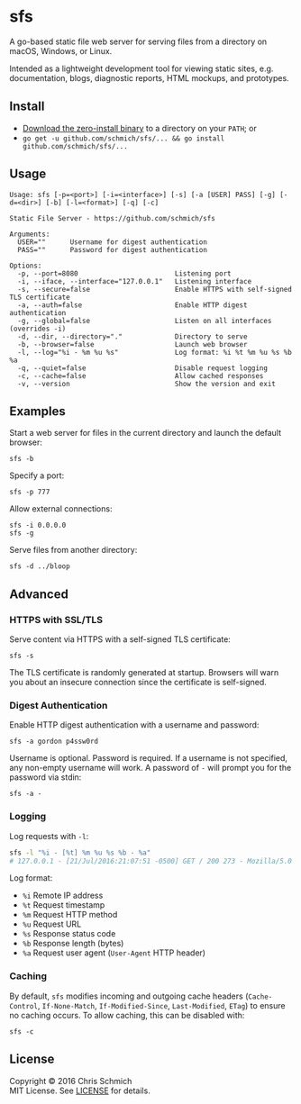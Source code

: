 # sfs

A go-based static file web server for serving files from a directory on macOS, Windows, or Linux.

Intended as a lightweight development tool for viewing static sites, e.g. documentation, blogs, diagnostic reports, HTML mockups, and prototypes.

## Install

- [Download the zero-install binary](https://github.com/schmich/sfs/releases) to a directory on your `PATH`; or
- `go get -u github.com/schmich/sfs/... && go install github.com/schmich/sfs/...`

## Usage

```
Usage: sfs [-p=<port>] [-i=<interface>] [-s] [-a [USER] PASS] [-g] [-d=<dir>] [-b] [-l=<format>] [-q] [-c]

Static File Server - https://github.com/schmich/sfs

Arguments:
  USER=""      Username for digest authentication
  PASS=""      Password for digest authentication

Options:
  -p, --port=8080                        Listening port
  -i, --iface, --interface="127.0.0.1"   Listening interface
  -s, --secure=false                     Enable HTTPS with self-signed TLS certificate
  -a, --auth=false                       Enable HTTP digest authentication
  -g, --global=false                     Listen on all interfaces (overrides -i)
  -d, --dir, --directory="."             Directory to serve
  -b, --browser=false                    Launch web browser
  -l, --log="%i - %m %u %s"              Log format: %i %t %m %u %s %b %a
  -q, --quiet=false                      Disable request logging
  -c, --cache=false                      Allow cached responses
  -v, --version                          Show the version and exit
```

## Examples

Start a web server for files in the current directory and launch the default browser:

```
sfs -b
```

Specify a port:

```
sfs -p 777
```

Allow external connections:

```
sfs -i 0.0.0.0
sfs -g
```

Serve files from another directory:

```
sfs -d ../bloop
```

## Advanced

### HTTPS with SSL/TLS

Serve content via HTTPS with a self-signed TLS certificate:

```
sfs -s
```

The TLS certificate is randomly generated at startup. Browsers will warn you about an insecure connection since the certificate is self-signed.

### Digest Authentication

Enable HTTP digest authentication with a username and password:

```
sfs -a gordon p4ssw0rd
```

Username is optional. Password is required. If a username is not specified, any non-empty username will work. A password of `-` will prompt you for the password via stdin:

```
sfs -a -
```

### Logging

Log requests with `-l`:

```bash
sfs -l "%i - [%t] %m %u %s %b - %a"
# 127.0.0.1 - [21/Jul/2016:21:07:51 -0500] GET / 200 273 - Mozilla/5.0 (Windows NT 10.0; WOW64) AppleWebKit/537.36 (KHTML, like Gecko) Chrome/51.0.2704.103 Safari/537.36
```

Log format:

- `%i` Remote IP address
- `%t` Request timestamp
- `%m` Request HTTP method
- `%u` Request URL
- `%s` Response status code
- `%b` Response length (bytes)
- `%a` Request user agent (`User-Agent` HTTP header)

### Caching

By default, `sfs` modifies incoming and outgoing cache headers (`Cache-Control`, `If-None-Match`, `If-Modified-Since`, `Last-Modified`, `ETag`) to ensure no caching occurs. To allow caching, this can be disabled with:

```
sfs -c
```

## License

Copyright &copy; 2016 Chris Schmich  
MIT License. See [LICENSE](LICENSE) for details.

